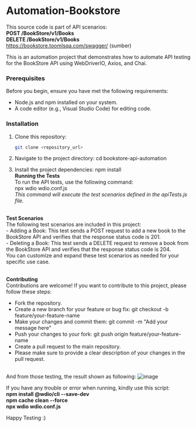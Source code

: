 # Automation-Bookstore
This source code is part of API scenarios: <br />**POST /BookStore/v1/Books** <br />**DELETE /BookStore/v1/Books**
<br />https://bookstore.toomlsqa.com/swagger/ (sumber)

This is an automation project that demonstrates how to automate API testing for the BookStore API using WebDriverIO, Axios, and Chai.

### Prerequisites

Before you begin, ensure you have met the following requirements:
- Node.js and npm installed on your system.
- A code editor (e.g., Visual Studio Code) for editing code.

### Installation

1. Clone this repository:

   ```bash
   git clone <repository_url>

1. Navigate to the project directory:
   cd bookstore-api-automation
2. Install the project dependencies:
   npm install
<br />**Running the Tests**
<br />To run the API tests, use the following command:
<br />npx wdio wdio.conf.js
<br />*This command will execute the test scenarios defined in the apiTests.js file.*

<br />**Test Scenarios**
<br />The following test scenarios are included in this project:
<br />- Adding a Book: This test sends a POST request to add a new book to the BookStore API and verifies that the response status code is 201.
<br />- Deleting a Book: This test sends a DELETE request to remove a book from the BookStore API and verifies that the response status code is 204.
<br />You can customize and expand these test scenarios as needed for your specific use case.

<br />**Contributing**
<br />Contributions are welcome! If you want to contribute to this project, please follow these steps:

- Fork the repository.
- Create a new branch for your feature or bug fix: git checkout -b feature/your-feature-name
- Make your changes and commit them: git commit -m "Add your message here"
- Push your changes to your fork: git push origin feature/your-feature-name
- Create a pull request to the main repository.
- Please make sure to provide a clear description of your changes in the pull request.

<br />And from those testing, the result shown as following:
![image](https://github.com/sanny2304/Automation-Bookstore/assets/47511461/52e034e0-be6e-4923-b38a-1010dbbb7901)


If you have any trouble or error when running, kindly use this script:
<br />**npm install @wdio/cli --save-dev**
<br />**npm cache clean --force**
<br />**npx wdio wdio.conf.js**

Happy Testing :)


